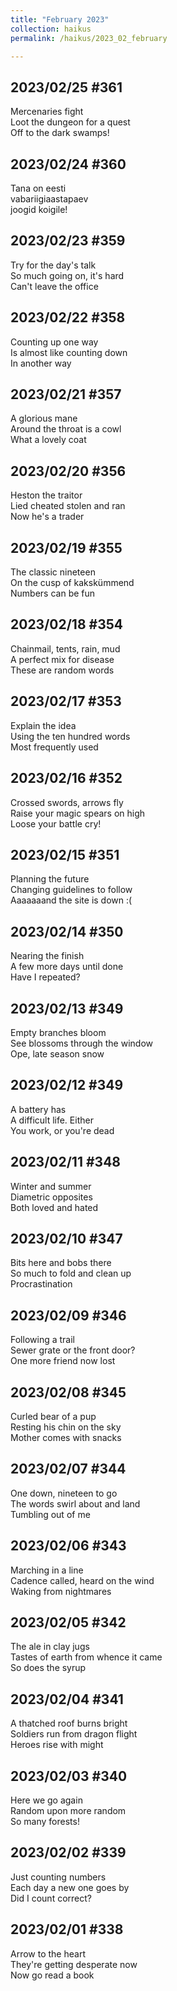```yaml
---
title: "February 2023"
collection: haikus
permalink: /haikus/2023_02_february

---
```


## 2023/02/25 #361
Mercenaries fight \
Loot the dungeon for a quest \
Off to the dark swamps! 

## 2023/02/24 #360
Tana on eesti \
vabariigiaastapaev \
joogid koigile!

## 2023/02/23 #359
Try for the day's talk \
So much going on, it's hard \
Can't leave the office

## 2023/02/22 #358
Counting up one way \
Is almost like counting down \
In another way

## 2023/02/21 #357
A glorious mane \
Around the throat is a cowl \
What a lovely coat

## 2023/02/20 #356
Heston the traitor \
Lied cheated stolen and ran \
Now he's a trader

## 2023/02/19 #355
The classic nineteen \
On the cusp of kakskümmend \
Numbers can be fun

## 2023/02/18 #354
Chainmail, tents, rain, mud \
A perfect mix for disease \
These are random words

## 2023/02/17 #353
Explain the idea \
Using the ten hundred words \
Most frequently used

## 2023/02/16 #352
Crossed swords, arrows fly \
Raise your magic spears on high \
Loose your battle cry!

## 2023/02/15 #351
Planning the future \
Changing guidelines to follow \
Aaaaaaand the site is down :(

## 2023/02/14 #350
Nearing the finish \
A few more days until done \
Have I repeated?

## 2023/02/13 #349
Empty branches bloom \
See blossoms through the window \
Ope, late season snow

## 2023/02/12 #349
A battery has \
A difficult life. Either \
You work, or you're dead

## 2023/02/11 #348
Winter and summer \
Diametric opposites \
Both loved and hated

## 2023/02/10 #347
Bits here and bobs there \
So much to fold and clean up \
Procrastination

## 2023/02/09 #346
Following a trail \
Sewer grate or the front door? \
One more friend now lost

## 2023/02/08 #345
Curled bear of a pup \
Resting his chin on the sky \
Mother comes with snacks

## 2023/02/07 #344
One down, nineteen to go \
The words swirl about and land \
Tumbling out of me

## 2023/02/06 #343
Marching in a line \
Cadence called, heard on the wind \
Waking from nightmares

## 2023/02/05 #342
The ale in clay jugs \
Tastes of earth from whence it came \
So does the syrup

## 2023/02/04 #341
A thatched roof burns bright \
Soldiers run from dragon flight \
Heroes rise with might

## 2023/02/03 #340
Here we go again \
Random upon more random \
So many forests!

## 2023/02/02 #339
Just counting numbers \
Each day a new one goes by \
Did I count correct?

## 2023/02/01 #338
Arrow to the heart \
They're getting desperate now \
Now go read a book






<!-- Heading 1
======

Heading 2  
======

Heading 3
====== -->
